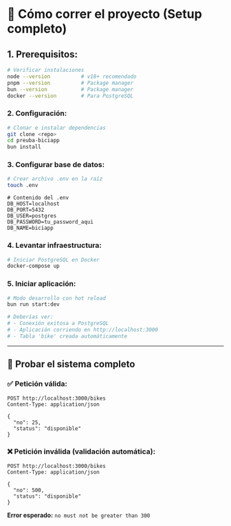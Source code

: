# 🚀 Cómo correr el proyecto (Setup completo)

## 1. **Prerequisitos:**

```bash
# Verificar instalaciones
node --version          # v18+ recomendado
pnpm --version          # Package manager
bun --version           # Package manager
docker --version        # Para PostgreSQL
```

### 2. **Configuración:**

```bash
# Clonar e instalar dependencias
git clone <repo>
cd preuba-biciapp
bun install
```

### 3. **Configurar base de datos:**

```bash
# Crear archivo .env en la raíz
touch .env
```

```env
# Contenido del .env
DB_HOST=localhost
DB_PORT=5432
DB_USER=postgres
DB_PASSWORD=tu_password_aqui
DB_NAME=biciapp
```

### 4. **Levantar infraestructura:**

```bash
# Iniciar PostgreSQL en Docker
docker-compose up
```

### 5. **Iniciar aplicación:**

```bash
# Modo desarrollo con hot reload
bun run start:dev

# Deberías ver:
# - Conexión exitosa a PostgreSQL
# - Aplicación corriendo en http://localhost:3000
# - Tabla 'bike' creada automáticamente
```

---

## 🧪 Probar el sistema completo

### ✅ **Petición válida:**

```http
POST http://localhost:3000/bikes
Content-Type: application/json

{
  "no": 25,
  "status": "disponible"
}
```

### ❌ **Petición inválida (validación automática):**

```http
POST http://localhost:3000/bikes
Content-Type: application/json

{
  "no": 500,
  "status": "disponible"
}
```

**Error esperado:** `no must not be greater than 300`
